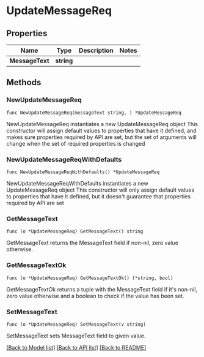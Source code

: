 # UpdateMessageReq

## Properties

Name | Type | Description | Notes
------------ | ------------- | ------------- | -------------
**MessageText** | **string** |  | 

## Methods

### NewUpdateMessageReq

`func NewUpdateMessageReq(messageText string, ) *UpdateMessageReq`

NewUpdateMessageReq instantiates a new UpdateMessageReq object
This constructor will assign default values to properties that have it defined,
and makes sure properties required by API are set, but the set of arguments
will change when the set of required properties is changed

### NewUpdateMessageReqWithDefaults

`func NewUpdateMessageReqWithDefaults() *UpdateMessageReq`

NewUpdateMessageReqWithDefaults instantiates a new UpdateMessageReq object
This constructor will only assign default values to properties that have it defined,
but it doesn't guarantee that properties required by API are set

### GetMessageText

`func (o *UpdateMessageReq) GetMessageText() string`

GetMessageText returns the MessageText field if non-nil, zero value otherwise.

### GetMessageTextOk

`func (o *UpdateMessageReq) GetMessageTextOk() (*string, bool)`

GetMessageTextOk returns a tuple with the MessageText field if it's non-nil, zero value otherwise
and a boolean to check if the value has been set.

### SetMessageText

`func (o *UpdateMessageReq) SetMessageText(v string)`

SetMessageText sets MessageText field to given value.



[[Back to Model list]](../README.md#documentation-for-models) [[Back to API list]](../README.md#documentation-for-api-endpoints) [[Back to README]](../README.md)


